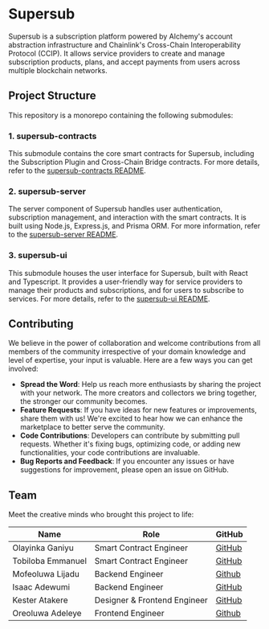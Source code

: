 # Supersub

Supersub is a subscription platform powered by Alchemy's account abstraction infrastructure and Chainlink's Cross-Chain Interoperability Protocol (CCIP). It allows service providers to create and manage subscription products, plans, and accept payments from users across multiple blockchain networks.

## Project Structure

This repository is a monorepo containing the following submodules:

### 1. supersub-contracts

This submodule contains the core smart contracts for Supersub, including the Subscription Plugin and Cross-Chain Bridge contracts. For more details, refer to the [supersub-contracts README](supersub-contracts/README.md).

### 2. supersub-server

The server component of Supersub handles user authentication, subscription management, and interaction with the smart contracts. It is built using Node.js, Express.js, and Prisma ORM. For more information, refer to the [supersub-server README](supersub-server/README.md).

### 3. supersub-ui

This submodule houses the user interface for Supersub, built with React and Typescript. It provides a user-friendly way for service providers to manage their products and subscriptions, and for users to subscribe to services. For more details, refer to the [supersub-ui README](supersub-ui/README.md).

## Contributing

We believe in the power of collaboration and welcome contributions from all members of the community irrespective of your domain knowledge and level of expertise,
your input is valuable.
Here are a few ways you can get involved:

- **Spread the Word**: Help us reach more enthusiasts by sharing the project with your network. The more creators and collectors we bring together, the stronger our community becomes.
- **Feature Requests**: If you have ideas for new features or improvements, share them with us! We're excited to hear how we can enhance the marketplace to better serve the community.
- **Code Contributions**: Developers can contribute by submitting pull requests. Whether it's fixing bugs, optimizing code, or adding new functionalities, your code contributions are invaluable.
- **Bug Reports and Feedback**: If you encounter any issues or have suggestions for improvement, please open an issue on GitHub.


## Team
Meet the creative minds who brought this project to life:

| **Name**          | **Role**                     | **GitHub**                                    |
| ----------------- | ---------------------------- | --------------------------------------------- |
| Olayinka Ganiyu   | Smart Contract Engineer      | [GitHub](https://github.com/Jaybee020)        |
| Tobiloba Emmanuel | Smart Contract Engineer      | [GitHub](https://github.com/Tee-py)           |
| Mofeoluwa Lijadu  | Backend Engineer             | [Github](https://github.com/scmofeoluwa)      |
| Isaac Adewumi     | Backend Engineer             | [GitHub](https://github.com/prettyirrelevant) |
| Kester Atakere    | Designer & Frontend Engineer | [GitHub](https://github.com/codergon)         |
| Oreoluwa Adeleye  | Frontend Engineer            | [Github](https://github.com/Pauleye12)        |
